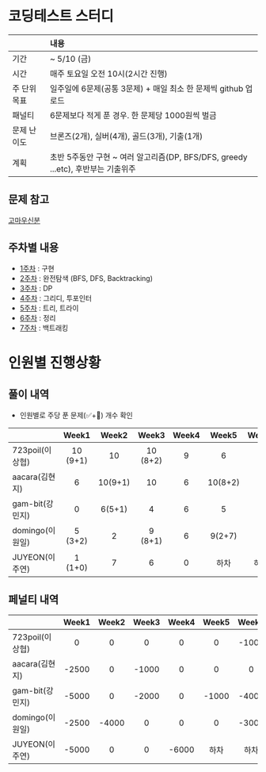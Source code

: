 # 코딩테스트 스터디

| |내용|
|:--|:--|
|기간| ~ 5/10 (금)|
|시간| 매주 토요일 오전 10시(2시간 진행)|
|주 단위 목표|일주일에 6문제(공통 3문제) + 매일 최소 한 문제씩 github 업로드|
|패널티| 6문제보다 적게 푼 경우. 한 문제당 1000원씩 벌금 |
|문제 난이도|브론즈(2개), 실버(4개), 골드(3개), 기출(1개)|
|계획| 초반 5주동안 구현 ~ 여러 알고리즘(DP, BFS/DFS, greedy ...etc), 후반부는 기출위주|

## 문제 참고
[고마우신분](https://github.com/tony9402/baekjoon)

## 주차별 내용

- [1주차](./week1) : 구현
- [2주차](./week2) : 완전탐색 (BFS, DFS, Backtracking)
- [3주차](./week3) : DP
- [4주차](./week4) : 그리디, 투포인터
- [5주차](./week5) : 트리, 트라이
- [6주차](./week6) : 정리
- [7주차](./week7) : 백트래킹


# 인원별 진행상황

## 풀이 내역

- 인원별로 주당 푼 문제(✅+🥺) 개수 확인
  
|               |  Week1 |  Week2 |   Week3  |Week4|Week5|Week6|Week7|Week8|
|---------------|:------:|:------:|:--------:|:---:|:--:|:--:|:--:|:--:|
|723poil(이상협)  |10 (9+1)| 10     | 10 (8+2) | 9 |  6 | 4 | 7 (5+2) |
|aacara(김현지)   |6       | 10(9+1) | 10      | 6 | 10(8+2) | 6 | 6 (5+1) |  |
|gam-bit(강민지)  |0       | 6(5+1) | 4        | 6 | 5 | 1 | 4 |  |
|domingo(이원일)  |5 (3+2) | 2      | 9 (8+1)  | 6 | 9(2+7) | 3 | 5 |  |
|JUYEON(이주연)   |1 (1+0) | 7      | 6        | 0 | 하차 | 하차 |  |


## 페널티 내역
|               |Week1 |Week2|Week3 |Week4|Week5|Week6|Week7|Week8|Total |
|---------------|:----:|:---:|:----:|:---:|:----:|:---:|:---:|:---:|-----:|
|723poil(이상협)  |0    | 0    | 0    |   0 |  0   |  -1000   |  0   |     |-1000   |
|aacara(김현지)   |-2500| 0    | -1000|   0 |  0   |  0   |  0   |     |-3500 |
|gam-bit(강민지)  |-5000| 0    | -2000|   0 | -1000|   -4000  | -2000    |     |-14000|
|domingo(이원일)  |-2500| -4000| 0    |   0 |  0   |  -3000   | -1000    |     |-10500 |
|JUYEON(이주연)   |-5000| 0    | 0    |-6000| 하차  |   하차  |     |     |-11000 |
